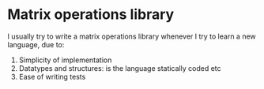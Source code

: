 # Matrix operations library
I usually try to write a matrix operations library whenever I try to learn a new language, due to:

1. Simplicity of implementation
2. Datatypes and structures: is the language statically coded etc
3. Ease of writing tests